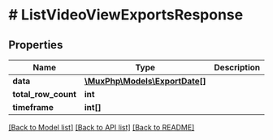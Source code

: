 # # ListVideoViewExportsResponse

## Properties

Name | Type | Description | Notes
------------ | ------------- | ------------- | -------------
**data** | [**\MuxPhp\Models\ExportDate[]**](ExportDate.md) |  | [optional]
**total_row_count** | **int** |  | [optional]
**timeframe** | **int[]** |  | [optional]

[[Back to Model list]](../../README.md#models) [[Back to API list]](../../README.md#endpoints) [[Back to README]](../../README.md)
